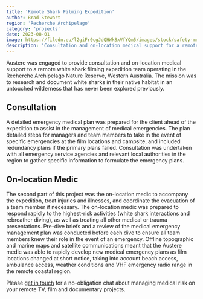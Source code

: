 ```yaml
---
title: 'Remote Shark Filming Expedition'
author: Brad Stewart
region: 'Recherche Archipelago'
category: 'projects'
date: 2023-08-01 
image: https://filedn.eu/l2giFr0cgJdQHWk8xVfYQm5/images/stock/safety-medic-marine-expedition.webp
description: 'Consultation and on-location medical support for a remote shark filming expedition'
---
```


Austere was engaged to provide consultation and on-location medical support to a remote white shark filming expedition team operating in the Recherche Archipelago Nature Reserve, Western Australia. The mission was to research and document white sharks in their native habitat in an untouched wilderness that has never been explored previously.

## Consultation

A detailed emergency medical plan was prepared for the client ahead of the expedition to assist in the management of medical emergencies. The plan detailed steps for managers and team members to take in the event of specific emergencies at the film locations and campsite, and included redundancy plans if the primary plans failed. Consultation was undertaken with all emergency service agencies and relevant local authorities in the region to gather specific information to formulate the emergency plans.

## On-location Medic

The second part of this project was the on-location medic to accompany the expedition, treat injuries and illnesses, and coordinate the evacuation of a team member if necessary. The on-location medic was prepared to respond rapidly to the highest-risk activities (white shark interactions and rebreather diving), as well as treating all other medical or trauma presentations. Pre-dive briefs and a review of the medical emergency management plan was conducted before each dive to ensure all team members knew their role in the event of an emergency. Offline topographic and marine maps and satellite communications meant that the Austere medic was able to rapidly develop new medical emergency plans as film locations changed at short notice, taking into account beach access, ambulance access, weather conditions and VHF emergency radio range in the remote coastal region.

<!-- ![On-location for remote diving and filming operations](../img/projects/shark-filming-1.webp) -->

Please [get in touch](/contact) for a no-obligation chat about managing medical risk on your remote TV, film and documentary projects.
